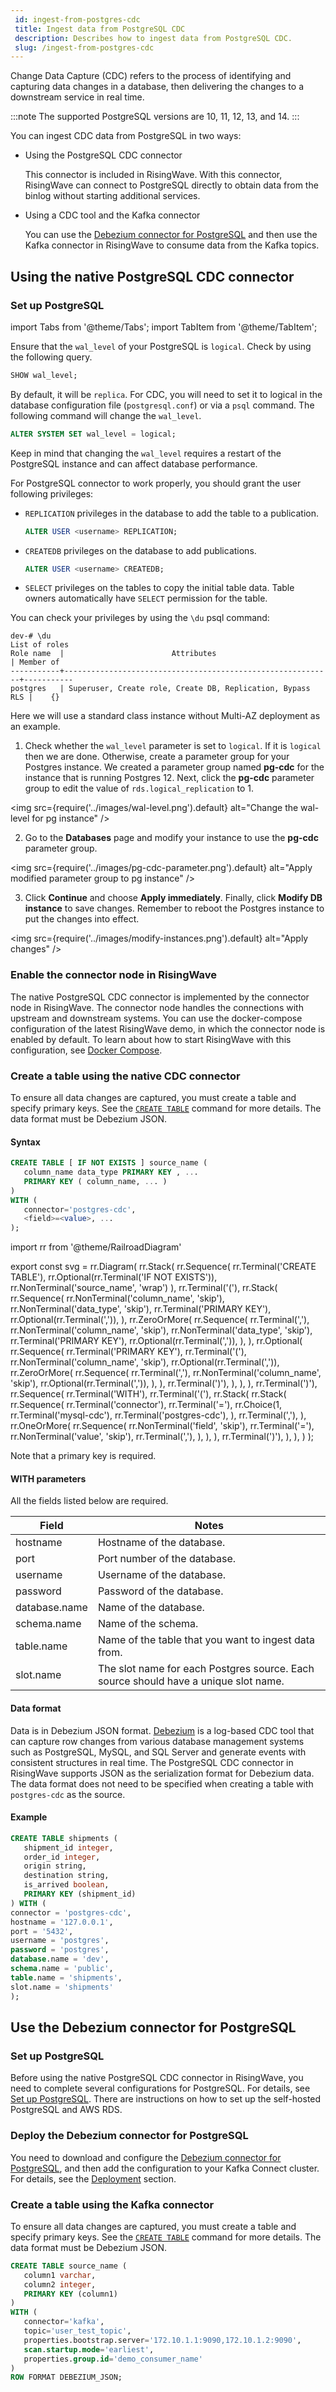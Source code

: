 ```yaml
---
 id: ingest-from-postgres-cdc
 title: Ingest data from PostgreSQL CDC
 description: Describes how to ingest data from PostgreSQL CDC.
 slug: /ingest-from-postgres-cdc
---
```


Change Data Capture (CDC) refers to the process of identifying and capturing data changes in a database, then delivering the changes to a downstream service in real time.

:::note
The supported PostgreSQL versions are 10, 11, 12, 13, and 14.
:::

You can ingest CDC data from PostgreSQL in two ways:

- Using the PostgreSQL CDC connector

    This connector is included in RisingWave. With this connector, RisingWave can connect to PostgreSQL directly to obtain data from the binlog without starting additional services.

- Using a CDC tool and the Kafka connector

    You can use the [Debezium connector for PostgreSQL](https://debezium.io/documentation/reference/stable/connectors/postgresql.html) and then use the Kafka connector in RisingWave to consume data from the Kafka topics.

## Using the native PostgreSQL CDC connector

### Set up PostgreSQL

import Tabs from '@theme/Tabs';
import TabItem from '@theme/TabItem';

<Tabs>
<TabItem value="pg_self_hosted" label="Self-hosted" default>

Ensure that the `wal_level` of your PostgreSQL is `logical`. Check by using the following query.

```sql
SHOW wal_level;
```

By default, it will be `replica`. For CDC, you will need to set it to logical in the database configuration file (`postgresql.conf`) or via a `psql` command. The following command will change the `wal_level`.

```sql
ALTER SYSTEM SET wal_level = logical;
```

Keep in mind that changing the `wal_level` requires a restart of the PostgreSQL instance and can affect database performance.

For PostgreSQL connector to work properly, you should grant the user following privileges:

- `REPLICATION` privileges in the database to add the table to a publication.
    
    ```sql
    ALTER USER <username> REPLICATION;
    ```
    
- `CREATEDB` privileges on the database to add publications.
    
    ```sql
    ALTER USER <username> CREATEDB;
    ```
    
- `SELECT` privileges on the tables to copy the initial table data. Table owners automatically have `SELECT` permission for the table.

You can check your privileges by using the `\du` psql command:
```
dev-# \du
List of roles
Role name  |                        Attributes                          | Member of
-----------+------------------------------------------------------------+-----------
postgres   | Superuser, Create role, Create DB, Replication, Bypass RLS |    {}
```

</TabItem>

<TabItem value="AWS_rds_pg" label="AWS RDS">

Here we will use a standard class instance without Multi-AZ deployment as an example.

1. Check whether the `wal_level` parameter is set to `logical`. If it is `logical` then we are done. Otherwise, create a parameter group for your Postgres instance. We created a parameter group named **pg-cdc** for the instance that is running Postgres 12. Next, click the **pg-cdc** parameter group to edit the value of `rds.logical_replication` to 1.

<img
  src={require('../images/wal-level.png').default}
  alt="Change the wal-level for pg instance"
/>

2. Go to the **Databases** page and modify your instance to use the **pg-cdc** parameter group.

<img
  src={require('../images/pg-cdc-parameter.png').default}
  alt="Apply modified parameter group to pg instance"
/>

3. Click **Continue** and choose **Apply immediately**. Finally, click **Modify DB instance** to save changes. Remember to reboot the Postgres instance to put the changes into effect.

<img
  src={require('../images/modify-instances.png').default}
  alt="Apply changes"
/>

</TabItem>
</Tabs>

### Enable the connector node in RisingWave

The native PostgreSQL CDC connector is implemented by the connector node in RisingWave. The connector node handles the connections with upstream and downstream systems. You can use the docker-compose configuration of the latest RisingWave demo, in which the connector node is enabled by default. To learn about how to start RisingWave with this configuration, see [Docker Compose](../deploy/risingwave-docker-compose.md). 

### Create a table using the native CDC connector

To ensure all data changes are captured, you must create a table and specify primary keys. See the [`CREATE TABLE`](../sql/commands/sql-create-table.md) command for more details. The data format must be Debezium JSON. 

 #### Syntax

 ```sql
 CREATE TABLE [ IF NOT EXISTS ] source_name (
    column_name data_type PRIMARY KEY , ...
    PRIMARY KEY ( column_name, ... )
 ) 
 WITH (
    connector='postgres-cdc',
    <field>=<value>, ...
 );
 ```



import rr from '@theme/RailroadDiagram'

export const svg = rr.Diagram(
    rr.Stack(
        rr.Sequence(
            rr.Terminal('CREATE TABLE'),
            rr.Optional(rr.Terminal('IF NOT EXISTS')),
            rr.NonTerminal('source_name', 'wrap')
        ),
        rr.Terminal('('),
        rr.Stack(
            rr.Sequence(
                rr.NonTerminal('column_name', 'skip'),
                rr.NonTerminal('data_type', 'skip'),
                rr.Terminal('PRIMARY KEY'),
                rr.Optional(rr.Terminal(',')),
            ),
            rr.ZeroOrMore(
                rr.Sequence(
                    rr.Terminal(','),
                    rr.NonTerminal('column_name', 'skip'),
                    rr.NonTerminal('data_type', 'skip'),
                    rr.Terminal('PRIMARY KEY'),
                    rr.Optional(rr.Terminal(',')),
                ),
            ),
            rr.Optional(
                rr.Sequence(
                    rr.Terminal('PRIMARY KEY'),
                    rr.Terminal('('),
                    rr.NonTerminal('column_name', 'skip'),
                    rr.Optional(rr.Terminal(',')),
                    rr.ZeroOrMore(
                        rr.Sequence(
                            rr.Terminal(','),
                            rr.NonTerminal('column_name', 'skip'),
                            rr.Optional(rr.Terminal(',')),
                        ),
                    ),
                    rr.Terminal(')'),
                ),
            ),
        ),
        rr.Terminal(')'),
        rr.Sequence(
            rr.Terminal('WITH'),
            rr.Terminal('('),
            rr.Stack(
                rr.Stack(
                    rr.Sequence(
                        rr.Terminal('connector'),
                        rr.Terminal('='),
                        rr.Choice(1,
                            rr.Terminal('mysql-cdc'),
                            rr.Terminal('postgres-cdc'),
                        ),
                        rr.Terminal(','),
                    ),
                    rr.OneOrMore(
                        rr.Sequence(
                            rr.NonTerminal('field', 'skip'),
                            rr.Terminal('='),
                            rr.NonTerminal('value', 'skip'),
                            rr.Terminal(','),
                        ),
                    ),
                ),
                rr.Terminal(')'),
            ),
        ),
    )
);


<drawer SVG={svg} />






 Note that a primary key is required.

 #### WITH parameters

 All the fields listed below are required. 

 |Field|Notes|
 |---|---|
 |hostname| Hostname of the database. |
 |port| Port number of the database.|
 |username| Username of the database.|
 |password| Password of the database. |
 |database.name| Name of the database.|
 |schema.name| Name of the schema. |
 |table.name| Name of the table that you want to ingest data from. |
 |slot.name| The slot name for each Postgres source. Each source should have a unique slot name.|

 #### Data format

 Data is in Debezium JSON format. [Debezium](https://debezium.io) is a log-based CDC tool that can capture row changes from various database management systems such as PostgreSQL, MySQL, and SQL Server and generate events with consistent structures in real time. The PostgreSQL CDC connector in RisingWave supports JSON as the serialization format for Debezium data. The data format does not need to be specified when creating a table with `postgres-cdc` as the source.


 #### Example

 ```sql
 CREATE TABLE shipments (
    shipment_id integer,
    order_id integer,
    origin string,
    destination string,
    is_arrived boolean,
    PRIMARY KEY (shipment_id)
) WITH (
 connector = 'postgres-cdc',
 hostname = '127.0.0.1',
 port = '5432',
 username = 'postgres',
 password = 'postgres',
 database.name = 'dev',
 schema.name = 'public',
 table.name = 'shipments',
 slot.name = 'shipments'
);
 ```


## Use the Debezium connector for PostgreSQL

### Set up PostgreSQL

Before using the native PostgreSQL CDC connector in RisingWave, you need to complete several configurations for PostgreSQL. For details, see [Set up PostgreSQL](#set-up-postgresql). There are instructions on how to set up the self-hosted PostgreSQL and AWS RDS.

### Deploy the Debezium connector for PostgreSQL

You need to download and configure the [Debezium connector for PostgreSQL](https://debezium.io/documentation/reference/stable/connectors/postgresql.html), and then add the configuration to your Kafka Connect cluster. For details, see the [Deployment](https://debezium.io/documentation/reference/stable/connectors/postgresql.html#postgresql-deployment) section.

### Create a table using the Kafka connector

 To ensure all data changes are captured, you must create a table and specify primary keys. See the [`CREATE TABLE`](../sql/commands/sql-create-table.md) command for more details. The data format must be Debezium JSON. 

 ```sql
 CREATE TABLE source_name (
    column1 varchar,
    column2 integer,
    PRIMARY KEY (column1)
 ) 
 WITH (
    connector='kafka',
    topic='user_test_topic',
    properties.bootstrap.server='172.10.1.1:9090,172.10.1.2:9090',
    scan.startup.mode='earliest',
    properties.group.id='demo_consumer_name'
 )
 ROW FORMAT DEBEZIUM_JSON;
 ```



